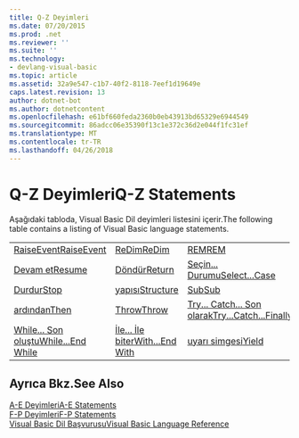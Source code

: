```yaml
---
title: Q-Z Deyimleri
ms.date: 07/20/2015
ms.prod: .net
ms.reviewer: ''
ms.suite: ''
ms.technology:
- devlang-visual-basic
ms.topic: article
ms.assetid: 32a9e547-c1b7-40f2-8118-7eef1d19649e
caps.latest.revision: 13
author: dotnet-bot
ms.author: dotnetcontent
ms.openlocfilehash: e61bf660feda2360b0eb43913bd65329e6944549
ms.sourcegitcommit: 86adcc06e35390f13c1e372c36d2e044f1fc31ef
ms.translationtype: MT
ms.contentlocale: tr-TR
ms.lasthandoff: 04/26/2018
---
```

# <a name="q-z-statements"></a><span data-ttu-id="5f5e4-102">Q-Z Deyimleri</span><span class="sxs-lookup"><span data-stu-id="5f5e4-102">Q-Z Statements</span></span>
<span data-ttu-id="5f5e4-103">Aşağıdaki tabloda, Visual Basic Dil deyimleri listesini içerir.</span><span class="sxs-lookup"><span data-stu-id="5f5e4-103">The following table contains a listing of Visual Basic language statements.</span></span>  
  
|||||  
|---|---|---|---|  
|[<span data-ttu-id="5f5e4-104">RaiseEvent</span><span class="sxs-lookup"><span data-stu-id="5f5e4-104">RaiseEvent</span></span>](../../../visual-basic/language-reference/statements/raiseevent-statement.md)|[<span data-ttu-id="5f5e4-105">ReDim</span><span class="sxs-lookup"><span data-stu-id="5f5e4-105">ReDim</span></span>](../../../visual-basic/language-reference/statements/redim-statement.md)|[<span data-ttu-id="5f5e4-106">REM</span><span class="sxs-lookup"><span data-stu-id="5f5e4-106">REM</span></span>](../../../visual-basic/language-reference/statements/rem-statement.md)|[<span data-ttu-id="5f5e4-107">RemoveHandler</span><span class="sxs-lookup"><span data-stu-id="5f5e4-107">RemoveHandler</span></span>](../../../visual-basic/language-reference/statements/removehandler-statement.md)|  
|[<span data-ttu-id="5f5e4-108">Devam et</span><span class="sxs-lookup"><span data-stu-id="5f5e4-108">Resume</span></span>](../../../visual-basic/language-reference/statements/resume-statement.md)|[<span data-ttu-id="5f5e4-109">Döndür</span><span class="sxs-lookup"><span data-stu-id="5f5e4-109">Return</span></span>](../../../visual-basic/language-reference/statements/return-statement.md)|[<span data-ttu-id="5f5e4-110">Seçin... Durumu</span><span class="sxs-lookup"><span data-stu-id="5f5e4-110">Select...Case</span></span>](../../../visual-basic/language-reference/statements/select-case-statement.md)|[<span data-ttu-id="5f5e4-111">ayarlama</span><span class="sxs-lookup"><span data-stu-id="5f5e4-111">Set</span></span>](../../../visual-basic/language-reference/statements/set-statement.md)|  
|[<span data-ttu-id="5f5e4-112">Durdur</span><span class="sxs-lookup"><span data-stu-id="5f5e4-112">Stop</span></span>](../../../visual-basic/language-reference/statements/stop-statement.md)|[<span data-ttu-id="5f5e4-113">yapısı</span><span class="sxs-lookup"><span data-stu-id="5f5e4-113">Structure</span></span>](../../../visual-basic/language-reference/statements/structure-statement.md)|[<span data-ttu-id="5f5e4-114">Sub</span><span class="sxs-lookup"><span data-stu-id="5f5e4-114">Sub</span></span>](../../../visual-basic/language-reference/statements/sub-statement.md)|[<span data-ttu-id="5f5e4-115">SyncLock</span><span class="sxs-lookup"><span data-stu-id="5f5e4-115">SyncLock</span></span>](../../../visual-basic/language-reference/statements/synclock-statement.md)|  
|[<span data-ttu-id="5f5e4-116">ardından</span><span class="sxs-lookup"><span data-stu-id="5f5e4-116">Then</span></span>](../../../visual-basic/language-reference/statements/then-statement.md)|[<span data-ttu-id="5f5e4-117">Throw</span><span class="sxs-lookup"><span data-stu-id="5f5e4-117">Throw</span></span>](../../../visual-basic/language-reference/statements/throw-statement.md)|[<span data-ttu-id="5f5e4-118">Try... Catch... Son olarak</span><span class="sxs-lookup"><span data-stu-id="5f5e4-118">Try...Catch...Finally</span></span>](../../../visual-basic/language-reference/statements/try-catch-finally-statement.md)|[<span data-ttu-id="5f5e4-119">Kullanma</span><span class="sxs-lookup"><span data-stu-id="5f5e4-119">Using</span></span>](../../../visual-basic/language-reference/statements/using-statement.md)|  
|[<span data-ttu-id="5f5e4-120">While... Son oluştu</span><span class="sxs-lookup"><span data-stu-id="5f5e4-120">While...End While</span></span>](../../../visual-basic/language-reference/statements/while-end-while-statement.md)|[<span data-ttu-id="5f5e4-121">İle... İle biter</span><span class="sxs-lookup"><span data-stu-id="5f5e4-121">With...End With</span></span>](../../../visual-basic/language-reference/statements/with-end-with-statement.md)|[<span data-ttu-id="5f5e4-122">uyarı simgesi</span><span class="sxs-lookup"><span data-stu-id="5f5e4-122">Yield</span></span>](../../../visual-basic/language-reference/statements/yield-statement.md)||  
  
## <a name="see-also"></a><span data-ttu-id="5f5e4-123">Ayrıca Bkz.</span><span class="sxs-lookup"><span data-stu-id="5f5e4-123">See Also</span></span>  
 [<span data-ttu-id="5f5e4-124">A-E Deyimleri</span><span class="sxs-lookup"><span data-stu-id="5f5e4-124">A-E Statements</span></span>](../../../visual-basic/language-reference/statements/a-e-statements.md)  
 [<span data-ttu-id="5f5e4-125">F-P Deyimleri</span><span class="sxs-lookup"><span data-stu-id="5f5e4-125">F-P Statements</span></span>](../../../visual-basic/language-reference/statements/f-p-statements.md)  
 [<span data-ttu-id="5f5e4-126">Visual Basic Dil Başvurusu</span><span class="sxs-lookup"><span data-stu-id="5f5e4-126">Visual Basic Language Reference</span></span>](../../../visual-basic/language-reference/index.md)
